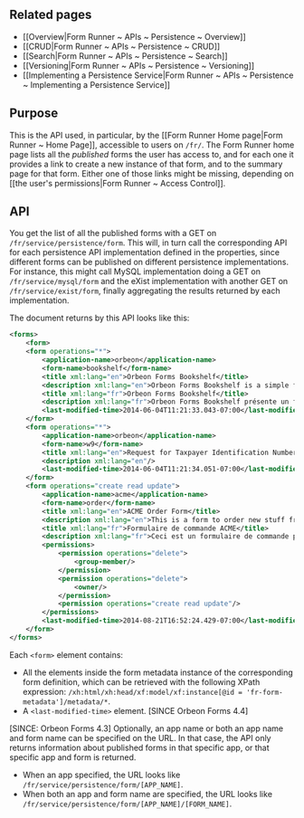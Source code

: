 

## Related pages

- [[Overview|Form Runner ~ APIs ~ Persistence ~ Overview]]
- [[CRUD|Form Runner ~ APIs ~ Persistence ~ CRUD]]
- [[Search|Form Runner ~ APIs ~ Persistence ~ Search]]
- [[Versioning|Form Runner ~ APIs ~ Persistence ~ Versioning]]
- [[Implementing a Persistence Service|Form Runner ~ APIs ~ Persistence ~ Implementing a Persistence Service]]

## Purpose

This is the API used, in particular, by the [[Form Runner Home page|Form Runner ~ Home Page]], accessible to users on `/fr/`. The Form Runner home page lists all the *published* forms the user has access to, and for each one it provides a link to create a new instance of that form, and to the summary page for that form. Either one of those links might be missing, depending on [[the user's permissions|Form Runner ~ Access Control]].

## API

You get the list of all the published forms with a GET on `/fr/service/persistence/form`. This will, in turn call the corresponding API for each persistence API implementation defined in the properties, since different forms can be published on different persistence implementations. For instance, this might call MySQL implementation doing a GET on `/fr/service/mysql/form` and the eXist implementation with another GET on `/fr/service/exist/form`, finally aggregating the results returned by each implementation.

The document returns by this API looks like this:

```xml
<forms>
    <form>
    <form operations="*">
        <application-name>orbeon</application-name>
        <form-name>bookshelf</form-name>
        <title xml:lang="en">Orbeon Forms Bookshelf</title>
        <description xml:lang="en">Orbeon Forms Bookshelf is a simple form …</description>
        <title xml:lang="fr">Orbeon Forms Bookshelf</title>
        <description xml:lang="fr">Orbeon Forms Bookshelf présente un formulaire simple…</description>
        <last-modified-time>2014-06-04T11:21:33.043-07:00</last-modified-time>
    </form>
    <form operations="*">
        <application-name>orbeon</application-name>
        <form-name>w9</form-name>
        <title xml:lang="en">Request for Taxpayer Identification Number and Certification</title>
        <description xml:lang="en"/>
        <last-modified-time>2014-06-04T11:21:34.051-07:00</last-modified-time>
    </form>
    <form operations="create read update">
        <application-name>acme</application-name>
        <form-name>order</form-name>
        <title xml:lang="en">ACME Order Form</title>
        <description xml:lang="en">This is a form to order new stuff from ACME, Inc.</description>
        <title xml:lang="fr">Formulaire de commande ACME</title>
        <description xml:lang="fr">Ceci est un formulaire de commande pour ACME, Inc.</description>
        <permissions>
            <permission operations="delete">
                <group-member/>
            </permission>
            <permission operations="delete">
                <owner/>
            </permission>
            <permission operations="create read update"/>
        </permissions>
        <last-modified-time>2014-08-21T16:52:24.429-07:00</last-modified-time>
    </form>
</forms>
```

Each `<form>` element contains:

* All the elements inside the form metadata instance of the corresponding form definition, which can be retrieved with the following XPath expression: `/xh:html/xh:head/xf:model/xf:instance[@id = 'fr-form-metadata']/metadata/*`.
* A `<last-modified-time>` element. [SINCE Orbeon Forms 4.4]

[SINCE: Orbeon Forms 4.3] Optionally, an app name or both an app name and form name can be specified on the URL. In that case, the API only returns information about published forms in that specific app, or that specific app and form is returned.

* When an app specified, the URL looks like `/fr/service/persistence/form/[APP_NAME]`.
* When both an app and form name are specified, the URL looks like `/fr/service/persistence/form/[APP_NAME]/[FORM_NAME]`.
